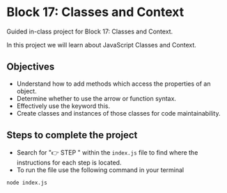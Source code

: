 # Block 17: Classes and Context

Guided in-class project for Block 17: Classes and Context.

In this project we will learn about JavaScript Classes and Context.

## Objectives

- Understand how to add methods which access the properties of an object.
- Determine whether to use the arrow or function syntax.
- Effectively use the keyword this.
- Create classes and instances of those classes for code maintainability.

## Steps to complete the project

- Search for "👉 STEP " within the `index.js` file to find where the instructions for each step is located.
- To run the file use the following command in your terminal

```bash
node index.js
```
